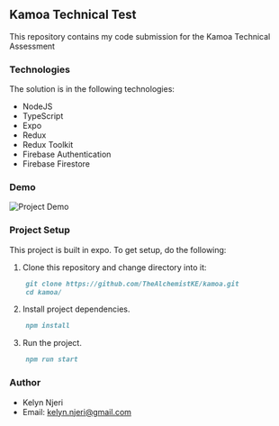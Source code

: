 ## Kamoa Technical Test
This repository contains my code submission for the Kamoa Technical Assessment

### Technologies
The solution is in the following technologies:
- NodeJS
- TypeScript
- Expo
- Redux
- Redux Toolkit
- Firebase Authentication
- Firebase Firestore

### Demo
![Project Demo](./kamoa.gif)

### Project Setup
This project is built in expo. To get setup, do the following:
1. Clone this repository and change directory into it:
```markdown
    git clone https://github.com/TheAlchemistKE/kamoa.git
    cd kamoa/
```
2. Install project dependencies.
```markdown
    npm install
```
3. Run the project.
```markdown
    npm run start
```


### Author
- Kelyn Njeri
- Email: [kelyn.njeri@gmail.com](mailto:kelyn.njeri@gmail.com)


